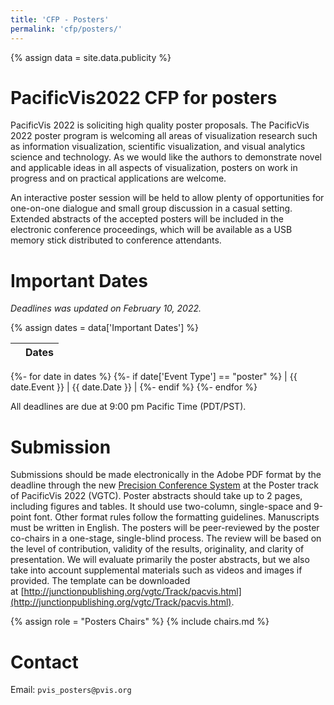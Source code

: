 ```yaml
---
title: 'CFP - Posters'
permalink: 'cfp/posters/'
---
```


{% assign data = site.data.publicity %}

# PacificVis2022 CFP for posters

PacificVis 2022 is soliciting high quality poster proposals. The PacificVis 2022 poster program is welcoming all areas of visualization research such as information visualization, scientific visualization, and visual analytics science and technology. As we would like the authors to demonstrate novel and applicable ideas in all aspects of visualization, posters on work in progress and on practical applications are welcome.

An interactive poster session will be held to allow plenty of opportunities for one-on-one dialogue and small group discussion in a casual setting. Extended abstracts of the accepted posters will be included in the electronic conference proceedings, which will be available as a USB memory stick distributed to conference attendants.

# Important Dates

*Deadlines was updated on February 10, 2022.*

{% assign dates = data['Important Dates'] %}

|                         | Dates          |
| ------------------------|----------------|
{%- for date in dates %}
  {%- if date['Event Type'] == "poster" %}
| {{ date.Event }} | {{ date.Date }} |
  {%- endif %}
{%- endfor %}

All deadlines are due at 9:00 pm Pacific Time (PDT/PST).


# Submission

Submissions should be made electronically in the Adobe PDF format by the deadline through the new [Precision Conference System](https://new.precisionconference.com/user/login?society=vgtc) at the Poster track of PacificVis 2022 (VGTC). Poster abstracts should take up to 2 pages, including figures and tables. It should use two-column, single-space and 9-point font. Other format rules follow the formatting guidelines. Manuscripts must be written in English. The posters will be peer-reviewed by the poster co-chairs in a one-stage, single-blind process. The review will be based on the level of contribution, validity of the results, originality, and clarity of presentation. We will evaluate primarily the poster abstracts, but we also take into account supplemental materials such as videos and images if provided. The template can be downloaded at [http://junctionpublishing.org/vgtc/Track/pacvis.html](http://junctionpublishing.org/vgtc/Track/pacvis.html).

<!--
# Poster Presentation
-->

{% assign role = "Posters Chairs" %}
{% include chairs.md %}

# Contact

Email: `pvis_posters@pvis.org`
